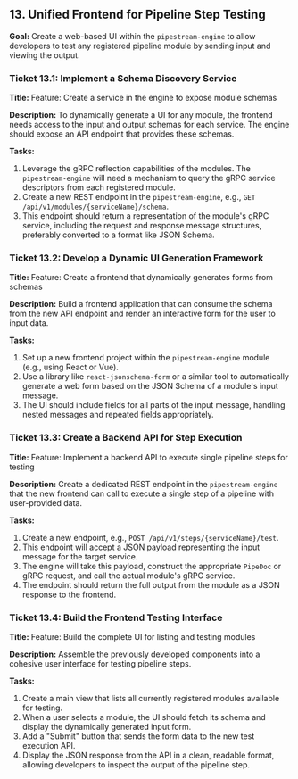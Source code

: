 ## 13. Unified Frontend for Pipeline Step Testing

**Goal:** Create a web-based UI within the `pipestream-engine` to allow developers to test any registered pipeline module by sending input and viewing the output.

### Ticket 13.1: Implement a Schema Discovery Service

**Title:** Feature: Create a service in the engine to expose module schemas

**Description:**
To dynamically generate a UI for any module, the frontend needs access to the input and output schemas for each service. The engine should expose an API endpoint that provides these schemas.

**Tasks:**
1.  Leverage the gRPC reflection capabilities of the modules. The `pipestream-engine` will need a mechanism to query the gRPC service descriptors from each registered module.
2.  Create a new REST endpoint in the `pipestream-engine`, e.g., `GET /api/v1/modules/{serviceName}/schema`.
3.  This endpoint should return a representation of the module's gRPC service, including the request and response message structures, preferably converted to a format like JSON Schema.

### Ticket 13.2: Develop a Dynamic UI Generation Framework

**Title:** Feature: Create a frontend that dynamically generates forms from schemas

**Description:**
Build a frontend application that can consume the schema from the new API endpoint and render an interactive form for the user to input data.

**Tasks:**
1.  Set up a new frontend project within the `pipestream-engine` module (e.g., using React or Vue).
2.  Use a library like `react-jsonschema-form` or a similar tool to automatically generate a web form based on the JSON Schema of a module's input message.
3.  The UI should include fields for all parts of the input message, handling nested messages and repeated fields appropriately.

### Ticket 13.3: Create a Backend API for Step Execution

**Title:** Feature: Implement a backend API to execute single pipeline steps for testing

**Description:**
Create a dedicated REST endpoint in the `pipestream-engine` that the new frontend can call to execute a single step of a pipeline with user-provided data.

**Tasks:**
1.  Create a new endpoint, e.g., `POST /api/v1/steps/{serviceName}/test`.
2.  This endpoint will accept a JSON payload representing the input message for the target service.
3.  The engine will take this payload, construct the appropriate `PipeDoc` or gRPC request, and call the actual module's gRPC service.
4.  The endpoint should return the full output from the module as a JSON response to the frontend.

### Ticket 13.4: Build the Frontend Testing Interface

**Title:** Feature: Build the complete UI for listing and testing modules

**Description:**
Assemble the previously developed components into a cohesive user interface for testing pipeline steps.

**Tasks:**
1.  Create a main view that lists all currently registered modules available for testing.
2.  When a user selects a module, the UI should fetch its schema and display the dynamically generated input form.
3.  Add a "Submit" button that sends the form data to the new test execution API.
4.  Display the JSON response from the API in a clean, readable format, allowing developers to inspect the output of the pipeline step.
